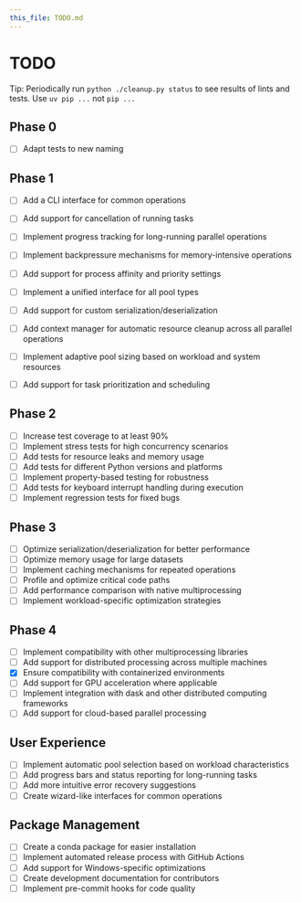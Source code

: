 ```yaml
---
this_file: TODO.md
---
```


# TODO

Tip: Periodically run `python ./cleanup.py status` to see results of lints and tests. Use `uv pip ...` not `pip ...`

## Phase 0

- [ ] Adapt tests to new naming

## Phase 1

- [ ] Add a CLI interface for common operations

- [ ] Add support for cancellation of running tasks
- [ ] Implement progress tracking for long-running parallel operations
- [ ] Implement backpressure mechanisms for memory-intensive operations
- [ ] Add support for process affinity and priority settings
- [ ] Implement a unified interface for all pool types
- [ ] Add support for custom serialization/deserialization
- [ ] Add context manager for automatic resource cleanup across all parallel operations
- [ ] Implement adaptive pool sizing based on workload and system resources
- [ ] Add support for task prioritization and scheduling

## Phase 2

- [ ] Increase test coverage to at least 90%
- [ ] Implement stress tests for high concurrency scenarios
- [ ] Add tests for resource leaks and memory usage
- [ ] Add tests for different Python versions and platforms
- [ ] Implement property-based testing for robustness
- [ ] Add tests for keyboard interrupt handling during execution
- [ ] Implement regression tests for fixed bugs

## Phase 3

- [ ] Optimize serialization/deserialization for better performance
- [ ] Optimize memory usage for large datasets
- [ ] Implement caching mechanisms for repeated operations
- [ ] Profile and optimize critical code paths
- [ ] Add performance comparison with native multiprocessing
- [ ] Implement workload-specific optimization strategies

## Phase 4

- [ ] Implement compatibility with other multiprocessing libraries
- [ ] Add support for distributed processing across multiple machines
- [x] Ensure compatibility with containerized environments
- [ ] Add support for GPU acceleration where applicable
- [ ] Implement integration with dask and other distributed computing frameworks
- [ ] Add support for cloud-based parallel processing

## User Experience

- [ ] Implement automatic pool selection based on workload characteristics
- [ ] Add progress bars and status reporting for long-running tasks
- [ ] Add more intuitive error recovery suggestions
- [ ] Create wizard-like interfaces for common operations

## Package Management

- [ ] Create a conda package for easier installation
- [ ] Implement automated release process with GitHub Actions
- [ ] Add support for Windows-specific optimizations
- [ ] Create development documentation for contributors
- [ ] Implement pre-commit hooks for code quality
